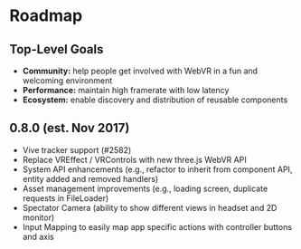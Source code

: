 # Roadmap

## Top-Level Goals

- **Community:** help people get involved with WebVR in a fun and welcoming environment
- **Performance:** maintain high framerate with low latency
- **Ecosystem:** enable discovery and distribution of reusable components

## 0.8.0 (est. Nov 2017)

- Vive tracker support (#2582)
- Replace VREffect / VRControls with new three.js WebVR API
- System API enhancements (e.g., refactor to inherit from component API, entity added and removed handlers)
- Asset management improvements (e.g., loading screen, duplicate requests in FileLoader)
- Spectator Camera (ability to show different views in headset and 2D monitor)
- Input Mapping to easily map app specific actions with controller buttons and axis
